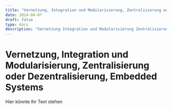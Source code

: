 ```yaml
---
title: "Vernetzung, Integration und Modularisierung, Zentralisierung oder Dezentralisierung, Embedded Systems"
date: 2024-04-07
draft: false
type: docs
description: "Vernetzung Integration und Modularisierung Zentralisierung oder Dezentralisierung Embedded Systems"
---
```


# Vernetzung, Integration und Modularisierung, Zentralisierung oder Dezentralisierung, Embedded Systems

Hier könnte Ihr Text stehen